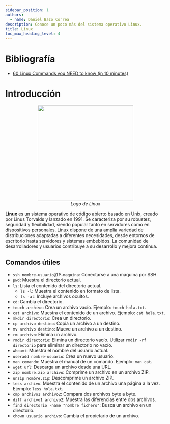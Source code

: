 ```yaml
---
sidebar_position: 1
authors:
  - name: Daniel Bazo Correa
description: Conoce un poco más del sistema operativo Linux.
title: Linux
toc_max_heading_level: 4
---
```


# Bibliografía

+ [60 Linux Commands you NEED to know (in 10 minutes)](https://www.youtube.com/watch?v=gd7BXuUQ91w)
  
# Introducción

<p align="center">
  <img src={require("../../img/linux-logo.png").default} height="300"/>
  <br />
  <em>Logo de Linux</em>
</p>

**Linux** es un sistema operativo de código abierto basado en Unix, creado por Linus Torvalds y lanzado en 1991. Se caracteriza por su robustez, seguridad y flexibilidad, siendo popular tanto en servidores como en dispositivos personales. Linux dispone de una amplia variedad de distribuciones adaptadas a diferentes necesidades, desde entornos de escritorio hasta servidores y sistemas embebidos. La comunidad de desarrolladores y usuarios contribuye a su desarrollo y mejora continua.

## Comandos útiles

- `ssh nombre-usuario@IP-maquina`: Conectarse a una máquina por SSH.
- `pwd`: Muestra el directorio actual.
- `ls`: Lista el contenido del directorio actual.
  - `ls -l`: Muestra el contenido en formato de lista.
  - `ls -al`: Incluye archivos ocultos.
- `cd`: Cambia el directorio.
- `touch archivo`: Crea un archivo vacío. Ejemplo: `touch hola.txt`.
- `cat archivo`: Muestra el contenido de un archivo. Ejemplo: `cat hola.txt`.
- `mkdir directorio`: Crea un directorio.
- `cp archivo destino`: Copia un archivo a un destino.
- `mv archivo destino`: Mueve un archivo a un destino.
- `rm archivo`: Elimina un archivo.
- `rmdir directorio`: Elimina un directorio vacío. Utilizar `rmdir -rf directorio` para eliminar un directorio no vacío.
- `whoami`: Muestra el nombre del usuario actual.
- `useradd nombre-usuario`: Crea un nuevo usuario.
- `man comando`: Muestra el manual de un comando. Ejemplo: `man cat`.
- `wget url`: Descarga un archivo desde una URL.
- `zip nombre.zip archivo`: Comprime un archivo en un archivo ZIP.
- `unzip nombre.zip`: Descomprime un archivo ZIP.
- `less archivo`: Muestra el contenido de un archivo una página a la vez. Ejemplo: `less hola.txt`.
- `cmp archivo1 archivo2`: Compara dos archivos byte a byte.
- `diff archivo1 archivo2`: Muestra las diferencias entre dos archivos.
- `find directorio -name "nombre fichero"`: Busca un archivo en un directorio.
- `chown usuario archivo`: Cambia el propietario de un archivo.